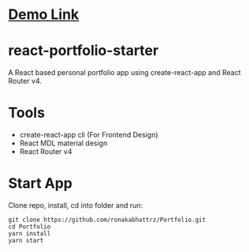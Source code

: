 # [Demo Link](http://ronak-react.herokuapp.com/)
<!-- I created a Youtube code along tutorial for this project. Click the link above to view! -->

# react-portfolio-starter
A React based personal portfolio app using create-react-app and React Router v4.

# Tools
* create-react-app cli (For Frontend Design)
* React MDL material design
* React Router v4

# Start App
Clone repo, install, cd into folder and run:
```git
git clone https://github.com/ronakabhattrz/Portfolio.git
cd Portfolio
yarn install
yarn start
```
